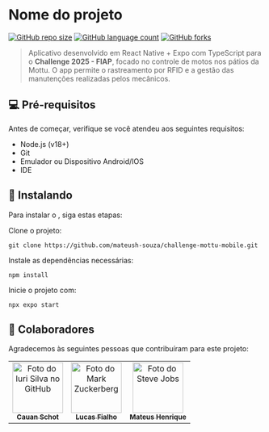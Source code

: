 # Nome do projeto

[![GitHub repo size](https://img.shields.io/github/repo-size/mateush-souza/challenge-mottu-mobile?style=for-the-badge)](https://github.com/mateush-souza/challenge-mottu-mobile)
[![GitHub language count](https://img.shields.io/github/languages/count/mateush-souza/challenge-mottu-mobile?style=for-the-badge)](https://github.com/mateush-souza/challenge-mottu-mobile)
[![GitHub forks](https://img.shields.io/github/forks/mateush-souza/challenge-mottu-mobile?style=for-the-badge)](https://github.com/mateush-souza/challenge-mottu-mobile/fork)


> Aplicativo desenvolvido em React Native + Expo com TypeScript para o **Challenge 2025 - FIAP**, focado no controle de motos nos pátios da Mottu. O app permite o rastreamento por RFID e a gestão das manutenções realizadas pelos mecânicos.

## 💻 Pré-requisitos

Antes de começar, verifique se você atendeu aos seguintes requisitos:

- Node.js (v18+)
- Git
- Emulador ou Dispositivo Android/IOS
- IDE

## 🚀 Instalando <MotoConnect>

Para instalar o <MotoConnect>, siga estas etapas:

Clone o projeto:

```
git clone https://github.com/mateush-souza/challenge-mottu-mobile.git
```

Instale as dependências necessárias:

```
npm install
```
Inicie o projeto com:

```
npx expo start
```

## 🤝 Colaboradores

Agradecemos às seguintes pessoas que contribuíram para este projeto:

<table>
  <tr>
    <td align="center">
      <a href="https://github.com/cashot01">
        <img src="https://avatars.githubusercontent.com/u/110852153?v=4" width="100px;" alt="Foto do Iuri Silva no GitHub"/><br>
        <sub>
          <b>Cauan Schot</b>
        </sub>
      </a>
    </td>
    <td align="center">
      <a href="https://github.com/lucasdafialho">
        <img src="https://avatars.githubusercontent.com/u/169506214?v=4" width="100px;" alt="Foto do Mark Zuckerberg"/><br>
        <sub>
          <b>Lucas Fialho</b>
        </sub>
      </a>
    </td>
    <td align="center">
      <a href="https://github.com/mateush-souza">
        <img src="https://avatars.githubusercontent.com/u/132921139?v=4" width="100px;" alt="Foto do Steve Jobs"/><br>
        <sub>
          <b>Mateus Henrique</b>
        </sub>
      </a>
    </td>
  </tr>
</table>